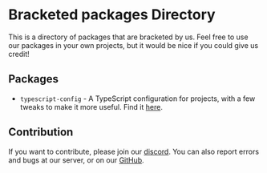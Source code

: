 # Bracketed packages Directory

This is a directory of packages that are bracketed by us.
Feel free to use our packages in your own projects, but it would be nice if you could give us credit!

## Packages

- `typescript-config` - A TypeScript configuration for projects, with a few tweaks to make it more useful. Find it [here](https://github.com/Bracketed/Bracketed-Packages/tree/main/pkgs/typescript-config).

## Contribution

If you want to contribute, please join our [discord](https://bracketed.co.uk/discord).
You can also report errors and bugs at our server, or on our [GitHub](https://github.com/Bracketed/bracketed-issues).
